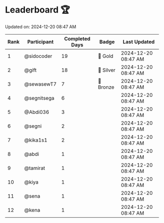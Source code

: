 # Leaderboard 🏆

Updated on: 2024-12-20 08:47 AM

| Rank | Participant       | Completed Days | Badge      | Last Updated         |
|------|-------------------|----------------|------------|----------------------|
| 1    | @sidocoder        | 19             | 🏅 Gold     | 2024-12-20 08:47 AM |
| 2    | @gift             | 18             | 🥈 Silver   | 2024-12-20 08:47 AM |
| 3    | @sewasewT7        | 7              | 🥉 Bronze   | 2024-12-20 08:47 AM |
| 4    | @segnitsega       | 6              |            | 2024-12-20 08:47 AM |
| 5    | @Abdi036          | 3              |            | 2024-12-20 08:47 AM |
| 6    | @segni            | 2              |            | 2024-12-20 08:47 AM |
| 7    | @kika1s1          | 2              |            | 2024-12-20 08:47 AM |
| 8    | @abdi             | 1              |            | 2024-12-20 08:47 AM |
| 9    | @tamirat          | 1              |            | 2024-12-20 08:47 AM |
| 10   | @kiya             | 1              |            | 2024-12-20 08:47 AM |
| 11   | @sena             | 1              |            | 2024-12-20 08:47 AM |
| 12   | @kena             | 1              |            | 2024-12-20 08:47 AM |
